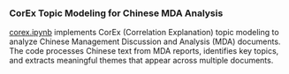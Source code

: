 ### CorEx Topic Modeling for Chinese MDA Analysis

[corex.ipynb](./code/corex.ipynb) implements CorEx (Correlation Explanation) topic modeling to analyze Chinese Management Discussion and Analysis (MDA) documents. The code processes Chinese text from MDA reports, identifies key topics, and extracts meaningful themes that appear across multiple documents.
